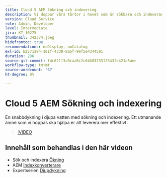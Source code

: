 ```yaml
---
title: Cloud 5 AEM Sökning och indexering
description: Vi doppar våra tårtor i havet som är sökbara och indexerade
version: Cloud Service
role: Admin, Developer
level: Intermediate
jira: KT-10275
thumbnail: 342374.jpeg
hidefromtoc: true
recommendations: noDisplay, noCatalog
exl-id: b2571a84-101f-4330-8a5f-9ef5e4344591
duration: 286
source-git-commit: f4c621f3a9caa8c2c64b8323312343fe421a5aee
workflow-type: tm+mt
source-wordcount: '67'
ht-degree: 0%

---
```


# Cloud 5 AEM Sökning och indexering

En snabbdykning i djupa vatten med sökning och indexering. Ett utmanande ämne som vi hoppas ska hjälpa er att leverera mer effektivt.

>[!VIDEO](https://video.tv.adobe.com/v/342374?quality=12&learn=on)

## Innehåll som behandlas i den här videon

+ Sök och indexera [Ökning](https://experienceleague.adobe.com/docs/experience-manager-cloud-service/content/operations/indexing.html)
+ AEM [Indexkonverterare](https://experienceleague.adobe.com/docs/experience-manager-cloud-service/content/migration-journey/refactoring-tools/index-converter.html)
+ Expertserien [Djupdykning](../../../cloud-service/migration/moving-to-aem-as-a-cloud-service/search-and-indexing.md)
